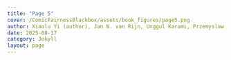 ```yaml
---
title: "Page 5"
cover: /ComicFairnessBlackbox/assets/book_figures/page5.png
author: Xiaolu Yi (author), Jan N. van Rijn, Unggul Karami, Przemyslaw Biecek (supervisors)
date: 2025-08-17
category: Jekyll
layout: page
---
```

